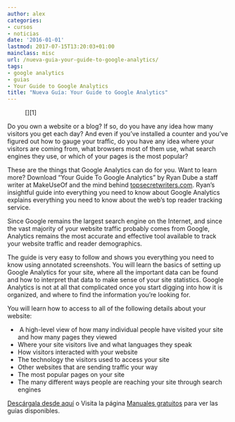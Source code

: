 ```yaml
---
author: alex
categories:
- cursos
- noticias
date: '2016-01-01'
lastmod: 2017-07-15T13:20:03+01:00
mainclass: misc
url: /nueva-guia-your-guide-to-google-analytics/
tags:
- google analytics
- guias
- Your Guide to Google Analytics
title: "Nueva Guía: Your Guide to Google Analytics"
---
```


<figure>
[<amp-img sizes="(min-width: 199px) 199px, 100vw" on="tap:lightbox1" role="button" tabindex="0" layout="responsive" src="/img/2012/08/googleanalytics-5001-246x300.jpg" alt="Your Guide To Google Analytics" title="Your Guide To Google Analytics" width="199px" height="243px" />][1]
</figure>


Do you own a website or a blog? If so, do you have any idea how many visitors you get each day? And even if you’ve installed a counter and you’ve figured out how to gauge your traffic, do you have any idea where your visitors are coming from, what browsers most of them use, what search engines they use, or which of your pages is the most popular?

These are the things that Google Analytics can do for you. Want to learn more? Download “Your Guide To Google Analytics” by Ryan Dube a staff writer at MakeUseOf and the mind behind [topsecretwriters.com][2]. Ryan’s insightful guide into everything you need to know about Google Analytics explains everything you need to know about the web’s top reader tracking service.

Since Google remains the largest search engine on the Internet, and since the vast majority of your website traffic probably comes from Google, Analytics remains the most accurate and effective tool available to track your website traffic and reader demographics.

The guide is very easy to follow and shows you everything you need to know using annotated screenshots. You will learn the basics of setting up Google Analytics for your site, where all the important data can be found and how to interpret that data to make sense of your site statistics. Google Analytics is not at all that complicated once you start digging into how it is organized, and where to find the information you’re looking for.

You will learn how to access to all of the following details about your website:

  * &nbsp;A high-level view of how many individual people have visited your site and how many pages they viewed
  * Where your site visitors live and what languages they speak
  * How visitors interacted with your website
  * The technology the visitors used to access your site
  * Other websites that are sending traffic your way
  * The most popular pages on your site
  * The many different ways people are reaching your site through search engines

[Descárgala desde aquí][1] o
Visita la página [Manuales gratuitos][3] para ver las guías disponibles.


 [1]: http://elbauldelprogramador.tradepub.com/c/pubRD.mpl?sr=oc&_t=oc:&pc;=w_make88/prgm.cgi
 [2]: http://www.topsecretwriters.com/
 [3]: https://elbauldelprogramador.com/manuales-gratuitos/
